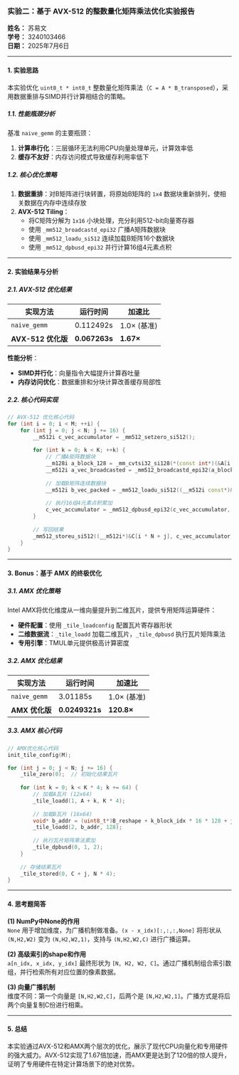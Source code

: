 ### **实验二：基于 AVX-512 的整数量化矩阵乘法优化实验报告**

**姓名：** 苏易文  
**学号：** 3240103466  
**日期：** 2025年7月6日

---

#### **1. 实验思路**

本实验优化 `uint8_t * int8_t` 整数量化矩阵乘法（`C = A * B_transposed`），采用数据重排与SIMD并行计算相结合的策略。

##### **1.1. 性能瓶颈分析**
基准 `naive_gemm` 的主要瓶颈：
1. **计算串行化**：三层循环无法利用CPU向量处理单元，计算效率低
2. **缓存不友好**：内存访问模式导致缓存利用率低下

##### **1.2. 核心优化策略**
1. **数据重排**：对B矩阵进行块转置，将原始B矩阵的 `1x4` 数据块重新排列，使相关数据在内存中连续存放
2. **AVX-512 Tiling**：
   - 将C矩阵分解为 `1x16` 小块处理，充分利用512-bit向量寄存器
   - 使用 `_mm512_broadcastd_epi32` 广播A矩阵数据块
   - 使用 `_mm512_loadu_si512` 连续加载B矩阵16个数据块
   - 使用 `_mm512_dpbusd_epi32` 并行计算16组4元素点积

---

#### **2. 实验结果与分析**

##### **2.1. AVX-512 优化结果**

| 实现方法 | 运行时间 | 加速比 |
|---------|---------|-------|
| `naive_gemm` | 0.112492s | 1.0× (基准) |
| **AVX-512 优化版** | **0.067263s** | **1.67×** |

**性能分析**：
- **SIMD并行化**：向量指令大幅提升计算吞吐量
- **内存访问优化**：数据重排和分块计算改善缓存局部性

##### **2.2. 核心代码实现**

```cpp
// AVX-512 优化核心代码
for (int i = 0; i < M; ++i) {
    for (int j = 0; j < N; j += 16) {
        __m512i c_vec_accumulator = _mm512_setzero_si512();
        
        for (int k = 0; k < K; ++k) {
            // 广播A矩阵数据块
            __m128i a_block_128 = _mm_cvtsi32_si128(*(const int*)(&A[i * K * 4 + k * 4]));
            __m512i a_vec_broadcasted = _mm512_broadcastd_epi32(a_block_128);
            
            // 加载B矩阵连续数据块
            __m512i b_vec_packed = _mm512_loadu_si512((__m512i const*)&B_reshape[k * N * 4 + j * 4]);
            
            // 执行16组4元素点积累加
            c_vec_accumulator = _mm512_dpbusd_epi32(c_vec_accumulator, a_vec_broadcasted, b_vec_packed);
        }
        
        // 写回结果
        _mm512_storeu_si512((__m512i*)&C[i * N + j], c_vec_accumulator);
    }
}
```

---

#### **3. Bonus：基于 AMX 的终极优化**

##### **3.1. AMX 优化策略**
Intel AMX将优化维度从一维向量提升到二维瓦片，提供专用矩阵运算硬件：
- **硬件配置**：使用 `_tile_loadconfig` 配置瓦片寄存器形状
- **二维数据流**：`_tile_loadd` 加载二维瓦片，`_tile_dpbusd` 执行瓦片矩阵乘法
- **专用引擎**：TMUL单元提供极高计算密度

##### **3.2. AMX 优化结果**

| 实现方法 | 运行时间 | 加速比 |
|---------|---------|-------|
| `naive_gemm` | 3.01185s | 1.0× (基准) |
| **AMX 优化版** | **0.0249321s** | **120.8×** |

##### **3.3. AMX 核心代码**

```cpp
// AMX优化核心代码
init_tile_config(M);

for (int j = 0; j < N; j += 16) {
    _tile_zero(0);  // 初始化结果瓦片
    
    for (int k = 0; k < K * 4; k += 64) {
        // 加载A瓦片 (12x64)
        _tile_loadd(1, A + k, K * 4);
        
        // 加载B瓦片 (16x64)
        void* b_addr = (uint8_t*)B_reshape + k_block_idx * 16 * 128 + j_block_idx * 64;
        _tile_loadd(2, b_addr, 128);
        
        // 执行瓦片矩阵乘法累加
        _tile_dpbusd(0, 1, 2);
    }
    
    // 存储结果瓦片
    _tile_stored(0, C + j, N * 4);
}
```

---

#### **4. 思考题简答**

**(1) NumPy中None的作用**  
`None` 用于增加维度，为广播机制做准备。`(x - x_idx)[:,:,:,None]` 将形状从 `(N,H2,W2)` 变为 `(N,H2,W2,1)`，支持与 `(N,H2,W2,C)` 进行广播运算。

**(2) 高级索引的shape和作用**  
`a[n_idx, x_idx, y_idx]` 最终形状为 `[N, H2, W2, C]`。通过广播机制组合索引数组，并行检索所有对应位置的像素数据。

**(3) 向量广播机制**  
维度不同：第一个向量是 `[N,H2,W2,C]`，后两个是 `[N,H2,W2,1]`。广播方式是将后两个向量复制C份进行相乘。

---

#### **5. 总结**

本实验通过AVX-512和AMX两个层次的优化，展示了现代CPU向量化和专用硬件的强大威力。AVX-512实现了1.67倍加速，而AMX更是达到了120倍的惊人提升，证明了专用硬件在特定计算场景下的绝对优势。
